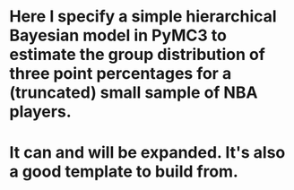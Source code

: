 # Here I specify a simple hierarchical Bayesian model in PyMC3 to estimate the group distribution of three point percentages for a (truncated) small sample of NBA players.

# It can and will be expanded. It's also a good template to build from.
